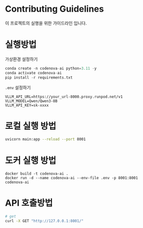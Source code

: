 # Contributing Guidelines

이 프로젝트의 실행을 위한 가이드라인 입니다.

# 실행방법

가상환경 설정하기

```python
conda create -n codenova-ai python=3.11 -y
conda activate codenova-ai
pip install -r requirements.txt
```

`.env` 설정하기

```
VLLM_API_URL=https://your_url-8000.proxy.runpod.net/v1
VLLM_MODEL=Qwen/Qwen3-8B
VLLM_API_KEY=sk-xxxx
```

# 로컬 실행 방법

```bash
uvicorn main:app --reload --port 8001
```

# 도커 실행 방법
```
docker build -t codenova-ai .
docker run -d --name codenova-ai --env-file .env -p 8001:8001 codenova-ai
```

# API 호출방법

```sh
# get
curl -X GET "http://127.0.0.1:8001/"
```